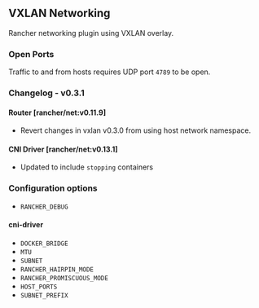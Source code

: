 ## VXLAN Networking

Rancher networking plugin using VXLAN overlay.

### Open Ports

Traffic to and from hosts requires UDP port `4789` to be open.

### Changelog - v0.3.1

#### Router [rancher/net:v0.11.9]
* Revert changes in vxlan v0.3.0 from using host network namespace.

#### CNI Driver [rancher/net:v0.13.1]
* Updated to include `stopping` containers

### Configuration options
* `RANCHER_DEBUG`

#### cni-driver

* `DOCKER_BRIDGE`
* `MTU`
* `SUBNET`
* `RANCHER_HAIRPIN_MODE`
* `RANCHER_PROMISCUOUS_MODE`
* `HOST_PORTS`
* `SUBNET_PREFIX`
